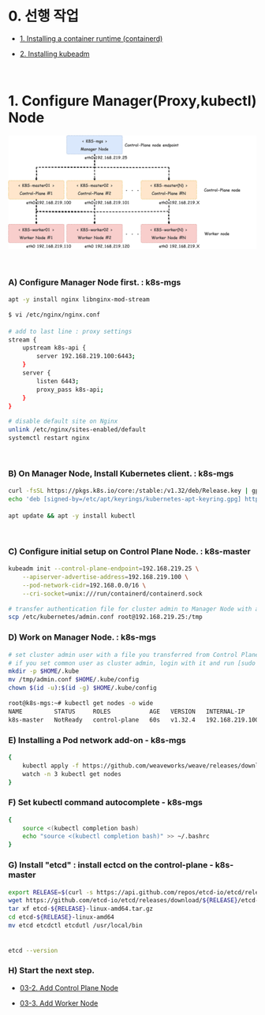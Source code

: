 # 0. 선행 작업

- [1. Installing a container runtime (containerd)](https://github.com/revenge1005/k8s-cluster-setup/tree/main/02.%20Container%20runtime/02-02.%20containerd#01-installing-a-container-runtime-containerd--all-nodes)

- [2. Installing kubeadm](https://github.com/revenge1005/k8s-cluster-setup/tree/main/02.%20Container%20runtime/02-02.%20containerd#02-installing-kubeadm--all-node)

<BR>

# 1. Configure Manager(Proxy,kubectl) Node

![multi-node](https://github.com/revenge1005/k8s-cluster-setup/blob/main/multi-node-configuration.png)

<BR>

### A) Configure Manager Node first. : k8s-mgs

```bash
apt -y install nginx libnginx-mod-stream
```

```bash
$ vi /etc/nginx/nginx.conf

# add to last line : proxy settings
stream {
    upstream k8s-api {
        server 192.168.219.100:6443;
    }
    server {
        listen 6443;
        proxy_pass k8s-api;
    }
}
```

```bash
# disable default site on Nginx
unlink /etc/nginx/sites-enabled/default
systemctl restart nginx
```

<BR>

### B) On Manager Node, Install Kubernetes client. : k8s-mgs

```bash
curl -fsSL https://pkgs.k8s.io/core:/stable:/v1.32/deb/Release.key | gpg --dearmor -o /etc/apt/keyrings/kubernetes-apt-keyring.gpg
echo 'deb [signed-by=/etc/apt/keyrings/kubernetes-apt-keyring.gpg] https://pkgs.k8s.io/core:/stable:/v1.32/deb/ /' | sudo tee /etc/apt/sources.list.d/kubernetes.list

apt update && apt -y install kubectl
```

<BR>

### C) Configure initial setup on Control Plane Node. : k8s-master

```bash
kubeadm init --control-plane-endpoint=192.168.219.25 \
	--apiserver-advertise-address=192.168.219.100 \
	--pod-network-cidr=192.168.0.0/16 \
	--cri-socket=unix:///run/containerd/containerd.sock
```

```bash
# transfer authentication file for cluster admin to Manager Node with any user
scp /etc/kubernetes/admin.conf root@192.168.219.25:/tmp
```

### D) Work on Manager Node. : k8s-mgs

```bash
# set cluster admin user with a file you transferred from Control Plane
# if you set common user as cluster admin, login with it and run [sudo cp/chown ***]
mkdir -p $HOME/.kube
mv /tmp/admin.conf $HOME/.kube/config
chown $(id -u):$(id -g) $HOME/.kube/config
```

```bash
root@k8s-mgs:~# kubectl get nodes -o wide
NAME         STATUS     ROLES           AGE   VERSION   INTERNAL-IP       EXTERNAL-IP   OS-IMAGE             KERNEL-VERSION     CONTAINER-RUNTIME
k8s-master   NotReady   control-plane   60s   v1.32.4   192.168.219.100   <none>        Ubuntu 24.04.2 LTS   6.8.0-60-generic   containerd://1.7.24
```

### E) Installing a Pod network add-on - k8s-mgs

```bash
{
    kubectl apply -f https://github.com/weaveworks/weave/releases/download/v2.8.1/weave-daemonset-k8s.yaml
    watch -n 3 kubectl get nodes
}
```

### F) Set kubectl command autocomplete - k8s-mgs

```bash
{
    source <(kubectl completion bash)
    echo "source <(kubectl completion bash)" >> ~/.bashrc
}
```

### G) Install "etcd" : install ectcd on the control-plane - k8s-master

```bash
export RELEASE=$(curl -s https://api.github.com/repos/etcd-io/etcd/releases/latest|grep tag_name | cut -d '"' -f 4)
wget https://github.com/etcd-io/etcd/releases/download/${RELEASE}/etcd-${RELEASE}-linux-amd64.tar.gz
tar xf etcd-${RELEASE}-linux-amd64.tar.gz
cd etcd-${RELEASE}-linux-amd64
mv etcd etcdctl etcdutl /usr/local/bin


etcd --version
```

### H) Start the next step.

- [03-2. Add Control Plane Node](https://github.com/revenge1005/k8s-cluster-setup/tree/main/03.%20multi-node_Dashboard/03-2.%20Add%20Control%20Plane%20Node)

- [03-3. Add Worker Node](https://github.com/revenge1005/k8s-cluster-setup/tree/main/03.%20multi-node_Dashboard/03-3.%20Add%20Worker%20Node)